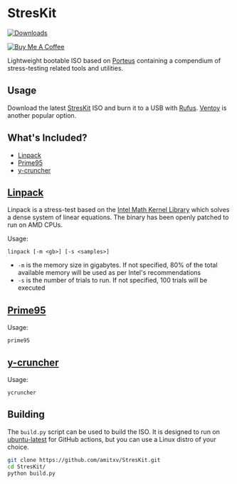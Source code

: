 # StresKit

[![Downloads](https://img.shields.io/github/downloads/amitxv/StresKit/total.svg)](https://github.com/amitxv/StresKit/releases)

[![Buy Me A Coffee](https://www.buymeacoffee.com/assets/img/custom_images/orange_img.png)](https://www.buymeacoffee.com/amitxv)

Lightweight bootable ISO based on [Porteus](https://www.porteus.org) containing a compendium of stress-testing related tools and utilities.

## Usage

Download the latest [StresKit](https://github.com/amitxv/StresKit/releases) ISO and burn it to a USB with [Rufus](https://rufus.ie/en). [Ventoy](https://www.ventoy.net/en/index.html) is another popular option.

## What's Included?

- [Linpack](#linpack)
- [Prime95](#prime95)
- [y-cruncher](#y-cruncher)

## [Linpack](https://en.wikipedia.org/wiki/LINPACK_benchmarks)

Linpack is a stress-test based on the [Intel Math Kernel Library](https://www.intel.com/content/www/us/en/developer/tools/oneapi/onemkl.html#gs.4kgof5) which solves a dense system of linear equations. The binary has been openly patched to run on AMD CPUs.

Usage:

```
linpack [-m <gb>] [-s <samples>]
```

- ``-m`` is the memory size in gigabytes. If not specified, 80% of the total available memory will be used as per Intel's recommendations
- ``-s`` is the number of trials to run. If not specified, 100 trials will be executed

## [Prime95](https://www.mersenne.org/download)

Usage:

```
prime95
```

## [y-cruncher](http://www.numberworld.org/y-cruncher)

Usage:

```
ycruncher
```

## Building

The ``build.py`` script can be used to build the ISO. It is designed to run on [ubuntu-latest](https://docs.github.com/en/actions/using-workflows/workflow-syntax-for-github-actions#choosing-github-hosted-runners) for GitHub actions, but you can use a Linux distro of your choice.

```bash
git clone https://github.com/amitxv/StresKit.git
cd StresKit/
python build.py
```
